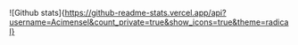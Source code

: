 

![Github stats]{https://github-readme-stats.vercel.app/api?username=Acimensel&count_private=true&show_icons=true&theme=radical}

